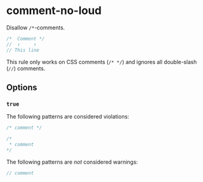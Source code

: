 # comment-no-loud

Disallow `/*`-comments.

```scss
/*  Comment */
//  ↑     ↑
// This line
```

This rule only works on CSS comments (`/* */`) and ignores all double-slash (`//`) comments.

## Options

### `true`

The following patterns are considered violations:

```scss
/* comment */
```

```scss
/*
 * comment
*/
```

The following patterns are *not* considered warnings:

```scss
// comment
```
